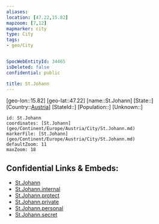 ```yaml
---
aliases: 
location: [47.22,15.82]
mapzoom: [7,12] 
mapmarker: city 
type: City
tags:
- geo/City


SpocWebEntityId: 34465
isDeleted: false
confidential: public

title: St.Johann
---
```

[geo-lon::15.82]
[geo-lat::47.22]
[name::St.Johann]
[State::]
[Country::[Austria](geo/Continent/Europe/Austria.md)]
[StateId::]
[Population::]
[Unknown::]


```leaflet
id: St.Johann
coordinates: [St.Johann](geo/Continent/Europe/Austria/City/St.Johann.md)
markerFile: [St.Johann](geo/Continent/Europe/Austria/City/St.Johann.md)
defaultZoom: 11 
maxZoom: 18
```


## Confidential Links & Embeds: 
- [St.Johann](../../../../../../_public/geo/Continent/Europe/Austria/City/St.Johann.md) 
- [St.Johann.internal](../../../../../../_internal/geo/Continent/Europe/Austria/City/St.Johann.internal.md) 
- [St.Johann.protect](../../../../../../_protect/geo/Continent/Europe/Austria/City/St.Johann.protect.md) 
- [St.Johann.private](../../../../../../_private/geo/Continent/Europe/Austria/City/St.Johann.private.md) 
- [St.Johann.personal](../../../../../../_personal/geo/Continent/Europe/Austria/City/St.Johann.personal.md) 
- [St.Johann.secret](../../../../../../_secret/geo/Continent/Europe/Austria/City/St.Johann.secret.md) 
